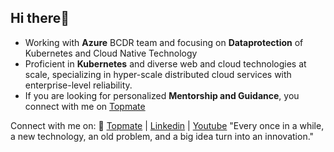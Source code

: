 ## Hi there👋

- Working with **Azure** BCDR team and focusing on **Dataprotection** of Kubernetes and Cloud Native Technology
- Proficient in **Kubernetes** and diverse web and cloud technologies at scale, specializing in hyper-scale distributed cloud services with enterprise-level reliability.
- If you are looking for personalized **Mentorship and Guidance**, you connect with me on [Topmate](https://topmate.io/mayankagg9722)

Connect with me on: :link: [Topmate](https://topmate.io/mayankagg9722) | [Linkedin](https://www.linkedin.com/in/mayankagg9722/) | [Youtube](https://www.youtube.com/channel/UCGZ2fwNSJF0baTx1T2ooC-Q)
 "Every once in a while, a new technology, an old problem, and a big idea turn into an innovation."

